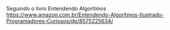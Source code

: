 Seguindo o livro Entendendo Algoritmos
https://www.amazon.com.br/Entendendo-Algoritmos-Ilustrado-Programadores-Curiosos/dp/8575225634/
